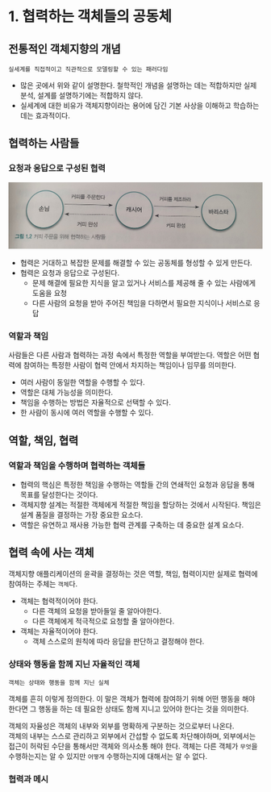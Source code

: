 # 1. 협력하는 객체들의 공동체

## 전통적인 객체지향의 개념

`실세계를 직접적이고 직관적으로 모델링할 수 있는 패러다임`

* 많은 곳에서 위와 같이 설명한다. 철학적인 개념을 설명하는 데는 적합하지만 실제 분석, 설계를 설명하기에는 적합하지 않다.
* 실세계에 대한 비유가 객체지향이라는 용어에 담긴 기본 사상을 이해하고 학습하는 데는 효과적이다.

## 협력하는 사람들

### 요청과 응답으로 구성된 협력

![](../../.gitbook/assets/20200628_105919.jpg)

* 협력은 거대하고 복잡한 문제를 해결할 수 있는 공동체를 형성할 수 있게 만든다.
* 협력은 요청과 응답으로 구성된다.
  * 문제 해결에 필요한 지식을 알고 있거나 서비스를 제공해 줄 수 있는 사람에게 도움을 요청
  * 다른 사람의 요청을 받아 주어진 책임을 다하면서 필요한 지식이나 서비스로 응답

### 역할과 책임

사람들은 다른 사람과 협력하는 과정 속에서 특정한 역할을 부여받는다. 역할은 어떤 협력에 참여하는 특정한 사람이 협력 안에서 차지하는 책임이나 임무를 의미한다.

* 여러 사람이 동일한 역할을 수행할 수 있다.
* 역할은 대체 가능성을 의미한다.
* 책임을 수행하는 방법은 자율적으로 선택할 수 있다.
* 한 사람이 동시에 여러 역할을 수행할 수 있다.

## 역할, 책임, 협력

### 역할과 책임을 수행하며 협력하는 객체들

* 협력의 핵심은 특정한 책임을 수행하는 역할들 간의 연쇄적인 요청과 응답을 통해 목표를 달성한다는 것이다.
* 객체지향 설계는 적절한 객체에게 적절한 책임을 할당하는 것에서 시작된다. 책임은 설계 품질을 결정하는 가장 중요한 요소다.
* 역할은 유연하고 재사용 가능한 협력 관계를 구축하는 데 중요한 설계 요소다.

## 협력 속에 사는 객체

객체지향 애플리케이션의 윤곽을 결정하는 것은 역할, 책임, 협력이지만 실제로 협력에 참여하는 주체는 `객체`다.

* 객체는 협력적이어야 한다.
  * 다른 객체의 요청을 받아들일 줄 알아야한다.
  * 다른 객체에게 적극적으로 요청할 줄 알아야한다.
* 객체는 자율적이어야 한다.
  * 객체 스스로의 원칙에 따라 응답을 판단하고 결정해야 한다.

### 상태와 행동을 함께 지닌 자율적인 객체

`객체는 상태와 행동을 함께 지닌 실체`

객체를 흔히 이렇게 정의한다. 이 말은 객체가 협력에 참여하기 위해 어떤 행동을 해야 한다면 그 행동을 하는 데 필요한 상태도 함께 지니고 있어야 한다는 것을 의미한다.

객체의 자율성은 객체의 내부와 외부를 명확하게 구분하는 것으로부터 나온다.  
객체의 내부는 스스로 관리하고 외부에서 간섭할 수 없도록 차단해야하며, 외부에서는 접근이 허락된 수단을 통해서만 객체와 의사소통 해야 한다. 객체는 다른 객체가 `무엇`을 수행하는지는 알 수 있지만 `어떻게` 수행하는지에 대해서는 알 수 없다.

### 협력과 메시

